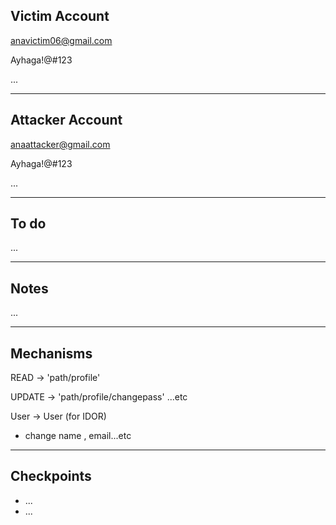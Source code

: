 ## Victim Account
anavictim06@gmail.com

Ayhaga!@#123

...

-----------------------------------------------------------------------------------------

## Attacker Account
anaattacker@gmail.com

Ayhaga!@#123

...

-----------------------------------------------------------------------------------------
## To do 

...

-----------------------------------------------------------------------------------------
## Notes
...

-----------------------------------------------------------------------------------------
## Mechanisms
 READ -> 'path/profile'

 UPDATE -> 'path/profile/changepass'
 ...etc

User -> User (for IDOR)
 - change name , email...etc  

-----------------------------------------------------------------------------------------
## Checkpoints
- ...
- ...
